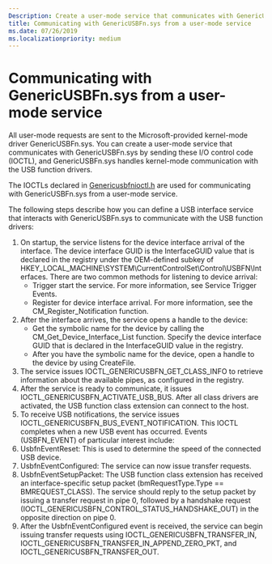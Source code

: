 ```yaml
---
Description: Create a user-mode service that communicates with GenericUSBFn.sys by sending I/O control code (IOCTL) requests.
title: Communicating with GenericUSBFn.sys from a user-mode service
ms.date: 07/26/2019
ms.localizationpriority: medium
---
```


# Communicating with GenericUSBFn.sys from a user-mode service 


All user-mode requests are sent to the Microsoft-provided kernel-mode driver GenericUSBFn.sys. You can create a user-mode service that communicates with GenericUSBFn.sys by sending these I/O control code (IOCTL), and GenericUSBFn.sys handles kernel-mode communication with the USB function drivers.

The IOCTLs declared in [Genericusbfnioctl.h](https://docs.microsoft.com/windows/desktop/api/genericusbfnioctl/) are used for communicating with GenericUSBFn.sys from a user-mode service.


The following steps describe how you can define a USB interface service that interacts with GenericUSBFn.sys to communicate with the USB function drivers:

1. On startup, the service listens for the device interface arrival of the interface. The device interface GUID is the InterfaceGUID value that is declared in the registry under the OEM-defined subkey of HKEY_LOCAL_MACHINE\SYSTEM\CurrentControlSet\Control\USBFN\Interfaces. There are two common methods for listening to device arrival:
    - Trigger start the service. For more information, see Service Trigger Events. 
    - Register for device interface arrival. For more information, see the CM_Register_Notification function. 
2. After the interface arrives, the service opens a handle to the device: 
    - Get the symbolic name for the device by calling the CM_Get_Device_Interface_List function. Specify the device interface GUID that is declared in the InterfaceGUID value in the registry.
    - After you have the symbolic name for the device, open a handle to the device by using CreateFile. 
3. The service issues IOCTL_GENERICUSBFN_GET_CLASS_INFO to retrieve information about the available pipes, as configured in the registry. 
4. After the service is ready to communicate, it issues IOCTL_GENERICUSBFN_ACTIVATE_USB_BUS. After all class drivers are activated, the USB function class extension can connect to the host. 
5. To receive USB notifications, the service issues IOCTL_GENERICUSBFN_BUS_EVENT_NOTIFICATION. This IOCTL completes when a new USB event has occurred. Events (USBFN_EVENT) of particular interest include:
6. UsbfnEventReset: This is used to determine the speed of the connected USB device. 
7. UsbfnEventConfigured: The service can now issue transfer requests. 
8. UsbfnEventSetupPacket: The USB function class extension has received an interface-specific setup packet (bmRequestType.Type == BMREQUEST_CLASS). The service should reply to the setup packet by issuing a transfer request in pipe 0, followed by a handshake request (IOCTL_GENERICUSBFN_CONTROL_STATUS_HANDSHAKE_OUT) in the opposite direction on pipe 0. 
9. After the UsbfnEventConfigured event is received, the service can begin issuing transfer requests using IOCTL_GENERICUSBFN_TRANSFER_IN, IOCTL_GENERICUSBFN_TRANSFER_IN_APPEND_ZERO_PKT, and IOCTL_GENERICUSBFN_TRANSFER_OUT. 
